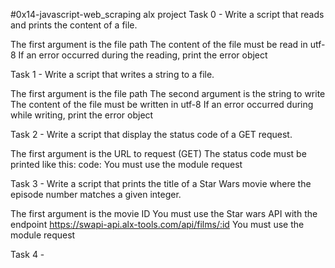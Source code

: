 #0x14-javascript-web_scraping alx project
Task 0 - Write a script that reads and prints the content of a file.

The first argument is the file path
The content of the file must be read in utf-8
If an error occurred during the reading, print the error object

Task 1 - Write a script that writes a string to a file.

The first argument is the file path
The second argument is the string to write
The content of the file must be written in utf-8
If an error occurred during while writing, print the error object

 Task 2 - Write a script that display the status code of a GET request.

The first argument is the URL to request (GET)
The status code must be printed like this: code: <status code>
You must use the module request

Task 3 - Write a script that prints the title of a Star Wars movie where the episode number matches a given integer.

The first argument is the movie ID
You must use the Star wars API with the endpoint https://swapi-api.alx-tools.com/api/films/:id
You must use the module request

Task 4 - 
